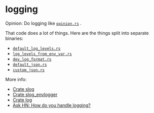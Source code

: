 # logging

Opinion: Do logging like [`opinion.rs`](src/bin/opinion.rs) .

That code does a lot of things.  Here are the things split into separate binaries:
- [`default_log_levels.rs`](src/bin/default_log_levels.rs)
- [`log_levels_from_env_var.rs`](src/bin/log_levels_from_env_var.rs)
- [`dev_log_format.rs`](src/bin/dev_log_format.rs)
- [`default_json.rs`](src/bin/default_json.rs)
- [`custom_json.rs`](src/bin/custom_json.rs)

More info:
- [Crate slog](https://docs.rs/slog/)
- [Crate slog_envlogger](https://docs.rs/slog-envlogger/)
- [Crate log](https://docs.rs/log/)
- [Ask HN: How do you handle logging?](https://news.ycombinator.com/item?id=20818106)
